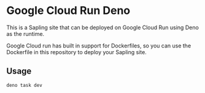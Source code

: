 # Google Cloud Run Deno

This is a Sapling site that can be deployed on Google Cloud Run using Deno as the runtime.

Google Cloud run has built in support for Dockerfiles, so you can use the Dockerfile in this repository to deploy your Sapling site.

## Usage

```
deno task dev
```

